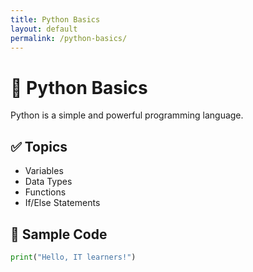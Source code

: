 ```yaml
---
title: Python Basics
layout: default
permalink: /python-basics/
---
```


# 🐍 Python Basics

Python is a simple and powerful programming language.

## ✅ Topics

- Variables
- Data Types
- Functions
- If/Else Statements

## 🧪 Sample Code

```python
print("Hello, IT learners!")
